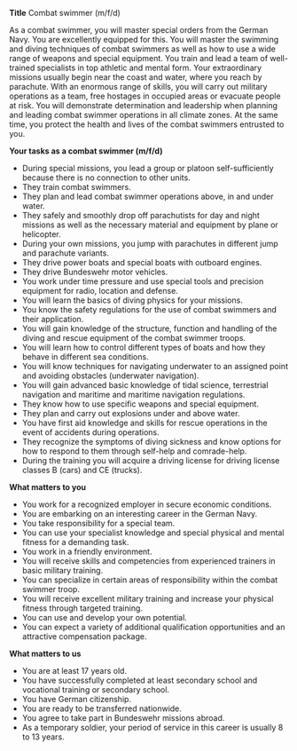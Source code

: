 **Title**
Combat swimmer (m/f/d)

As a combat swimmer, you will master special orders from the German Navy. You are excellently equipped for this. You will master the swimming and diving techniques of combat swimmers as well as how to use a wide range of weapons and special equipment. You train and lead a team of well-trained specialists in top athletic and mental form. Your extraordinary missions usually begin near the coast and water, where you reach by parachute. With an enormous range of skills, you will carry out military operations as a team, free hostages in occupied areas or evacuate people at risk. You will demonstrate determination and leadership when planning and leading combat swimmer operations in all climate zones. At the same time, you protect the health and lives of the combat swimmers entrusted to you.

**Your tasks as a combat swimmer (m/f/d)**

-	During special missions, you lead a group or platoon self-sufficiently because there is no connection to other units.
-	They train combat swimmers.
-	They plan and lead combat swimmer operations above, in and under water.
-	They safely and smoothly drop off parachutists for day and night missions as well as the necessary material and equipment by plane or helicopter.
-	During your own missions, you jump with parachutes in different jump and parachute variants.
-	They drive power boats and special boats with outboard engines.
-	They drive Bundeswehr motor vehicles.
-	You work under time pressure and use special tools and precision equipment for radio, location and defense.
-	You will learn the basics of diving physics for your missions.
-	You know the safety regulations for the use of combat swimmers and their application.
-	You will gain knowledge of the structure, function and handling of the diving and rescue equipment of the combat swimmer troops.
-	You will learn how to control different types of boats and how they behave in different sea conditions.
-	You will know techniques for navigating underwater to an assigned point and avoiding obstacles (underwater navigation).
-	You will gain advanced basic knowledge of tidal science, terrestrial navigation and maritime and maritime navigation regulations.
-	They know how to use specific weapons and special equipment.
-	They plan and carry out explosions under and above water.
-	You have first aid knowledge and skills for rescue operations in the event of accidents during operations.
-	They recognize the symptoms of diving sickness and know options for how to respond to them through self-help and comrade-help.
-	During the training you will acquire a driving license for driving license classes B (cars) and CE (trucks).

**What matters to you**

-	You work for a recognized employer in secure economic conditions.
-	You are embarking on an interesting career in the German Navy.
-	You take responsibility for a special team.
-	You can use your specialist knowledge and special physical and mental fitness for a demanding task.
-	You work in a friendly environment.
-	You will receive skills and competencies from experienced trainers in basic military training.
-	You can specialize in certain areas of responsibility within the combat swimmer troop.
-	You will receive excellent military training and increase your physical fitness through targeted training.
-	You can use and develop your own potential.
-	You can expect a variety of additional qualification opportunities and an attractive compensation package.

**What matters to us**

-	You are at least 17 years old.
-	You have successfully completed at least secondary school and vocational training or secondary school.
-	You have German citizenship.
-	You are ready to be transferred nationwide.
-	You agree to take part in Bundeswehr missions abroad.
-	As a temporary soldier, your period of service in this career is usually 8 to 13 years.
